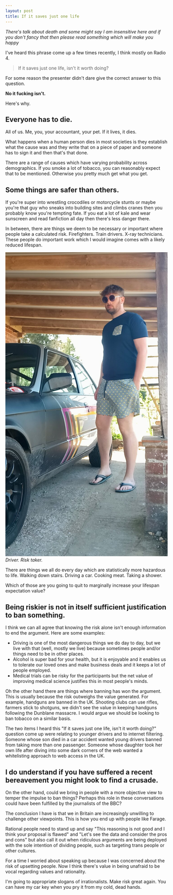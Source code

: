 ```yaml
---
layout: post
title: If it saves just one life
---
```


*There's talk about death and some might say I am insensitive here and if you don't fancy that then please read something which will make you happy*

I've heard this phrase come up a few times recently, I think mostly on Radio 4.

> If it saves just one life, isn't it worth doing?

For some reason the presenter didn't dare give the correct answer to this question.<!--excerpt-end-->

**No it fucking isn't.**

Here's why.

## Everyone has to die.

All of us. Me, you, your accountant, your pet. If it lives, it dies.

What happens when a human person dies in most societies is they establish what the cause was and they write that on a piece of paper and someone has to sign it and then that's that done.

There are a range of causes which have varying probability across demographics. If you smoke a lot of tobacco, you can reasonably expect that to be mentioned. Otherwise you pretty much get what you get.

## Some things are safer than others.

If you're super into wrestling crocodiles or motorcycle stunts or maybe you're that guy who sneaks into building sites and climbs cranes then you probably know you're tempting fate. If you eat a lot of kale and wear sunscreen and read fanfiction all day then there's less danger there.

In between, there are things we deem to be necessary or important where people take a calculated risk. Firefighters. Train drivers. X-ray technicians. These people do important work which I would imagine comes with a likely reduced lifespan.

![Driver.](/public/img/drive.jpg)
*Driver. Risk taker.*

There are things we all do every day which are statistically more hazardous to life. Walking down stairs. Driving a car. Cooking meat. Taking a shower.

Which of those are you going to quit to marginally increase your lifespan expectation value?

## Being riskier is not in itself sufficient justification to ban something.

I think we can all agree that knowing the risk alone isn't enough information to end the argument. Here are some examples:

* Driving is one of the most dangerous things we do day to day, but we live with that (well, mostly we live) because sometimes people and/or things need to be in other places.
* Alcohol is super bad for your health, but it is enjoyable and it enables us to tolerate our loved ones and make business deals and it keeps a lot of people employed.
* Medical trials can be risky for the participants but the net value of improving medical science justifies this in most people's minds.

Oh the other hand there are things where banning has won the argument. This is usually because the risk outweighs the value generated. For example, handguns are banned in the UK. Shooting clubs can use rifles, farmers stick to shotguns, we didn't see the value in keeping handguns following the Dunblane massacre. I would argue we should be looking to ban tobacco on a similar basis.

The two items I heard this "If it saves just one life, isn't it worth doing?" question come up were relating to younger drivers and to internet filtering. Someone whose son died in a car accident wanted young drivers banned from taking more than one passenger. Someone whose daughter took her own life after diving into some dark corners of the web wanted a whitelisting approach to web access in the UK.

## I do understand if you have suffered a recent bereavement you might look to find a crusade.

On the other hand, could we bring in people with a more objective view to temper the impulse to ban things? Perhaps this role in these conversations could have been fulfilled by the journalists of the BBC?

The conclusion I have is that we in Britain are increasingly unwilling to challenge other viewpoints. This is how you end up with people like Farage.

Rational people need to stand up and say "This reasoning is not good and I think your proposal is flawed" and "Let's see the data and consider the pros and cons" but also call it out when ridiculous arguments are being deployed with the sole intention of dividing people, such as targeting trans people or other cultures.

For a time I worried about speaking up because I was concerned about the risk of upsetting people. Now I think there's value in being unafraid to be vocal regarding values and rationality.

I'm going to appropriate slogans of irrationalists. Make risk great again. You can have my car key when you pry it from my cold, dead hands.